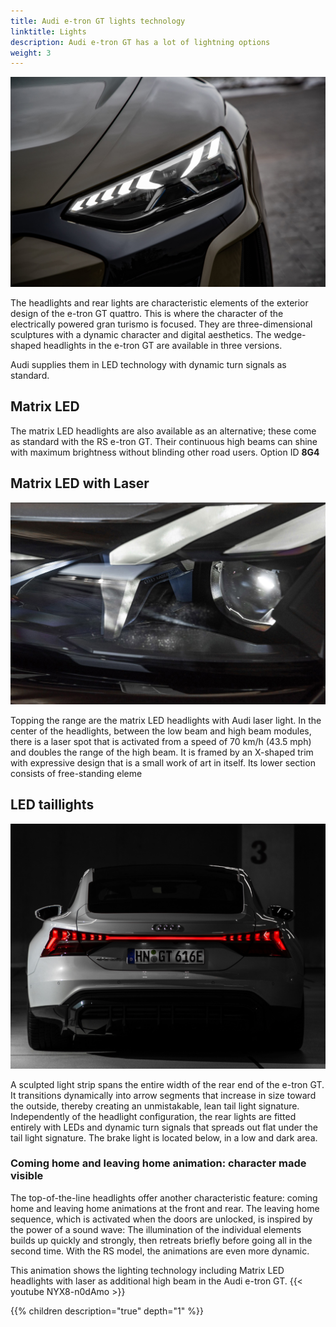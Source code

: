 ```yaml
---
title: Audi e-tron GT lights technology
linktitle: Lights
description: Audi e-tron GT has a lot of lightning options
weight: 3
---
```

<!-- markdownlint-disable MD033 -->
![Headlights](headlights_1.jpg "Headlights")

The headlights and rear lights are characteristic elements of the exterior design of the e-tron GT quattro. This is where the character of the electrically powered gran turismo is focused. They are three-dimensional sculptures with a dynamic character and digital aesthetics. The wedge-shaped headlights in the e-tron GT are available in three versions. 

Audi supplies them in LED technology with dynamic turn signals as standard.

## Matrix LED

The matrix LED headlights are also available as an alternative; these come as standard with the RS e-tron GT. Their continuous high beams can shine with maximum brightness without blinding other road users. Option ID **8G4**

## Matrix LED with Laser

![Headlights](headlights_2.jpg "Headlights with laser")

Topping the range are the matrix LED headlights with Audi laser light. In the center of the headlights, between the low beam and high beam modules, there is a laser spot that is activated from a speed of 70 km/h (43.5 mph) and doubles the range of the high beam. It is framed by an X-shaped trim with expressive design that is a small work of art in itself. Its lower section consists of free-standing eleme

## LED taillights

![Tail lights](taillights_1.jpg "Taillights")

A sculpted light strip spans the entire width of the rear end of the e-tron GT. It transitions dynamically into arrow segments that increase in size toward the outside, thereby creating an unmistakable, lean tail light signature. Independently of the headlight configuration, the rear lights are fitted entirely with LEDs and dynamic turn signals that spreads out flat under the tail light signature. The brake light is located below, in a low and dark area.

### Coming home and leaving home animation: character made visible

The top-of-the-line headlights offer another characteristic feature: coming home and leaving home animations at the front and rear. The leaving home sequence, which is activated when the doors are unlocked, is inspired by the power of a sound wave: The illumination of the individual elements builds up quickly and strongly, then retreats briefly before going all in the second time. With the RS model, the animations are even more dynamic.

This animation shows the lighting technology including Matrix LED headlights with laser as additional high beam in the Audi e-tron GT.
{{< youtube NYX8-n0dAmo >}}

{{% children description="true" depth="1" %}}
